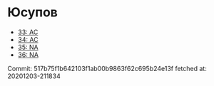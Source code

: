 # Юсупов
- [33: AC](33.md)
- [34: AC](34.md)
- [35: NA](35.md)
- [36: NA](36.md)

Commit: 517b75f1b642103f1ab00b9863f62c695b24e13f
 fetched at: 20201203-211834
